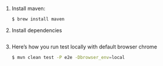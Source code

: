 
1. Install maven:

    ```sh
    $ brew install maven
    ```

2. Install dependencies

    ```mvn install
    ```

3. Here’s how you run test locally with default browser chrome

    ```sh
    $ mvn clean test -P e2e -Dbrowser_env=local
    ```